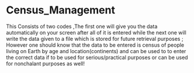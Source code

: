# Census_Management
This Consists of two codes ,The first one will give you the data automatically on your screen after all of it is entered  while the next one will write the data given to a file which is stored for future retrieval purposes ; However one should know that the data to be entered is census of people living on Earth by age and location(continents) and can be used to to enter the correct data if to be used for serious/practical purposes or can be used for nonchalant purposes as well!
